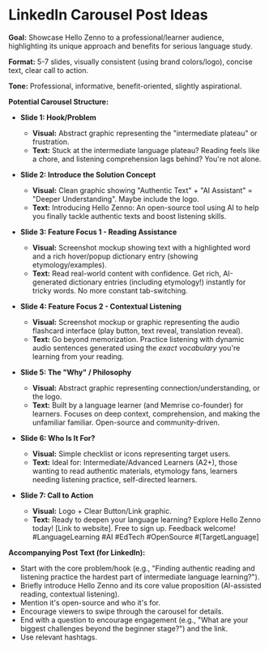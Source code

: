 # LinkedIn Carousel Post Ideas

**Goal:** Showcase Hello Zenno to a professional/learner audience, highlighting its unique approach and benefits for serious language study.

**Format:** 5-7 slides, visually consistent (using brand colors/logo), concise text, clear call to action.

**Tone:** Professional, informative, benefit-oriented, slightly aspirational.

**Potential Carousel Structure:**

*   **Slide 1: Hook/Problem**
    *   **Visual:** Abstract graphic representing the "intermediate plateau" or frustration.
    *   **Text:** Stuck at the intermediate language plateau? Reading feels like a chore, and listening comprehension lags behind? You're not alone.

*   **Slide 2: Introduce the Solution Concept**
    *   **Visual:** Clean graphic showing "Authentic Text" + "AI Assistant" = "Deeper Understanding". Maybe include the logo.
    *   **Text:** Introducing Hello Zenno: An open-source tool using AI to help you finally tackle authentic texts and boost listening skills.

*   **Slide 3: Feature Focus 1 - Reading Assistance**
    *   **Visual:** Screenshot mockup showing text with a highlighted word and a rich hover/popup dictionary entry (showing etymology/examples).
    *   **Text:** Read real-world content with confidence. Get rich, AI-generated dictionary entries (including etymology!) instantly for tricky words. No more constant tab-switching.

*   **Slide 4: Feature Focus 2 - Contextual Listening**
    *   **Visual:** Screenshot mockup or graphic representing the audio flashcard interface (play button, text reveal, translation reveal).
    *   **Text:** Go beyond memorization. Practice listening with dynamic audio sentences generated using the *exact vocabulary* you're learning from your reading.

*   **Slide 5: The "Why" / Philosophy**
    *   **Visual:** Abstract graphic representing connection/understanding, or the logo.
    *   **Text:** Built by a language learner (and Memrise co-founder) for learners. Focuses on deep context, comprehension, and making the unfamiliar familiar. Open-source and community-driven.

*   **Slide 6: Who Is It For?**
    *   **Visual:** Simple checklist or icons representing target users.
    *   **Text:** Ideal for: Intermediate/Advanced Learners (A2+), those wanting to read authentic materials, etymology fans, learners needing listening practice, self-directed learners.

*   **Slide 7: Call to Action**
    *   **Visual:** Logo + Clear Button/Link graphic.
    *   **Text:** Ready to deepen your language learning? Explore Hello Zenno today! [Link to website]. Free to sign up. Feedback welcome! #LanguageLearning #AI #EdTech #OpenSource #[TargetLanguage]

**Accompanying Post Text (for LinkedIn):**

*   Start with the core problem/hook (e.g., "Finding authentic reading and listening practice the hardest part of intermediate language learning?").
*   Briefly introduce Hello Zenno and its core value proposition (AI-assisted reading, contextual listening).
*   Mention it's open-source and who it's for.
*   Encourage viewers to swipe through the carousel for details.
*   End with a question to encourage engagement (e.g., "What are your biggest challenges beyond the beginner stage?") and the link.
*   Use relevant hashtags. 